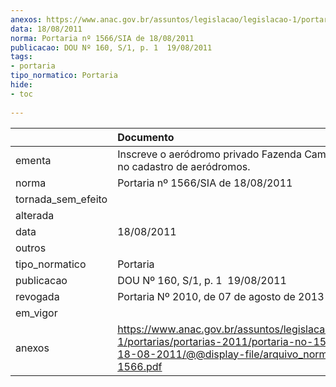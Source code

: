 ```yaml
---
anexos: https://www.anac.gov.br/assuntos/legislacao/legislacao-1/portarias/portarias-2011/portaria-no-1566-sia-de-18-08-2011/@@display-file/arquivo_norma/PA2011-1566.pdf
data: 18/08/2011
norma: Portaria nº 1566/SIA de 18/08/2011
publicacao: DOU Nº 160, S/1, p. 1  19/08/2011
tags:
- portaria
tipo_normatico: Portaria
hide: 
- toc 
 
---
```


|                    | Documento                                                                                                                                                         |
|:-------------------|:------------------------------------------------------------------------------------------------------------------------------------------------------------------|
| ementa             | Inscreve o aeródromo privado Fazenda Campanário (MS) no cadastro de aeródromos.                                                                                   |
| norma              | Portaria nº 1566/SIA de 18/08/2011                                                                                                                                |
| tornada_sem_efeito |                                                                                                                                                                   |
| alterada           |                                                                                                                                                                   |
| data               | 18/08/2011                                                                                                                                                        |
| outros             |                                                                                                                                                                   |
| tipo_normatico     | Portaria                                                                                                                                                          |
| publicacao         | DOU Nº 160, S/1, p. 1  19/08/2011                                                                                                                                 |
| revogada           | Portaria Nº 2010, de 07 de agosto de 2013                                                                                                                         |
| em_vigor           |                                                                                                                                                                   |
| anexos             | https://www.anac.gov.br/assuntos/legislacao/legislacao-1/portarias/portarias-2011/portaria-no-1566-sia-de-18-08-2011/@@display-file/arquivo_norma/PA2011-1566.pdf |